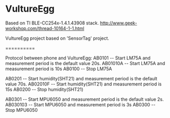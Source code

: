 VultureEgg
==========
Based on TI BLE-CC254x-1.4.1.43908 stack.
http://www.geek-workshop.com/thread-10164-1-1.html

VultureEgg project based on 'SensorTag' project.

==========

Protocol between phone and VultureEgg:
AB0101 -- Start LM75A and measurement period is the default value 20s.
AB01010A -- Start LM75A and measurement period is 10s
AB0100 -- Stop LM75A

AB0201 -- Start humidity(SHT21) and measurement period is the default value 70s.
AB02010F -- Start humidity(SHT21) and measurement period is 15s
AB0200 -- Stop humidity(SHT21)

AB0301 -- Start MPU6050 and measurement period is the default value 2s.
AB030103 -- Start MPU6050 and measurement period is 3s
AB0300 -- Stop MPU6050
